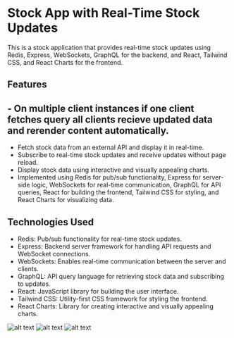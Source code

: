 # Stock App with Real-Time Stock Updates

This is a stock application that provides real-time stock updates using Redis, Express, WebSockets, GraphQL for the backend, and React, Tailwind CSS, and React Charts for the frontend.

## Features

## - On multiple client instances if one client fetches query all clients recieve updated data and rerender content automatically.
- Fetch stock data from an external API and display it in real-time.
- Subscribe to real-time stock updates and receive updates without page reload.
- Display stock data using interactive and visually appealing charts.
- Implemented using Redis for pub/sub functionality, Express for server-side logic, WebSockets for real-time communication, GraphQL for API queries, React for building the frontend, Tailwind CSS for styling, and React Charts for visualizing data.

## Technologies Used

- Redis: Pub/sub functionality for real-time stock updates.
- Express: Backend server framework for handling API requests and WebSocket connections.
- WebSockets: Enables real-time communication between the server and clients.
- GraphQL: API query language for retrieving stock data and subscribing to updates.
- React: JavaScript library for building the user interface.
- Tailwind CSS: Utility-first CSS framework for styling the frontend.
- React Charts: Library for creating interactive and visually appealing charts.

![alt text](https://i.postimg.cc/2yB59Mqf/Screenshot-2023-06-09-at-2-12-24-AM.png)
![alt text](https://i.postimg.cc/0Q4QfPyf/Screenshot-2023-06-09-at-2-12-59-AM.png)
![alt text](https://i.postimg.cc/5tnjXwcD/Screenshot-2023-06-09-at-2-13-07-AM.png)
